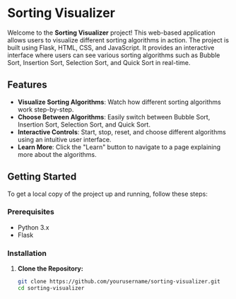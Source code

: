 # Sorting Visualizer

Welcome to the **Sorting Visualizer** project! This web-based application allows users to visualize different sorting algorithms in action. The project is built using Flask, HTML, CSS, and JavaScript. It provides an interactive interface where users can see various sorting algorithms such as Bubble Sort, Insertion Sort, Selection Sort, and Quick Sort in real-time.

## Features

- **Visualize Sorting Algorithms**: Watch how different sorting algorithms work step-by-step.
- **Choose Between Algorithms**: Easily switch between Bubble Sort, Insertion Sort, Selection Sort, and Quick Sort.
- **Interactive Controls**: Start, stop, reset, and choose different algorithms using an intuitive user interface.
- **Learn More**: Click the "Learn" button to navigate to a page explaining more about the algorithms.

## Getting Started

To get a local copy of the project up and running, follow these steps:

### Prerequisites

- Python 3.x
- Flask

### Installation

1. **Clone the Repository:**

   ```bash
   git clone https://github.com/yourusername/sorting-visualizer.git
   cd sorting-visualizer
